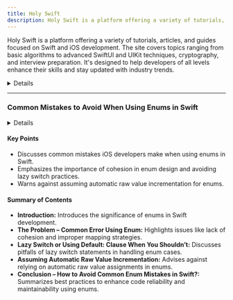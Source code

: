 ```yaml
---
title: Holy Swift
description: Holy Swift is a platform offering a variety of tutorials, articles, and guides focused on Swift and iOS development. The site covers topics ranging from basic algorithms to advanced SwiftUI and UIKit techniques, cryptography, and interview preparation. It's designed to help developers of all levels enhance their skills and stay updated with industry trends.
---
```


Holy Swift is a platform offering a variety of tutorials, articles, and guides focused on Swift and iOS development. The site covers topics ranging from basic algorithms to advanced SwiftUI and UIKit techniques, cryptography, and interview preparation. It's designed to help developers of all levels enhance their skills and stay updated with industry trends.

<details>
**URL:** https://holyswift.app/

**Authors:** `Holy Swift Team`

**Complexity Levels:**
   - **Beginner:** 30%
   - **Intermediate:** 40%
   - **Advanced:** 30%

**Frequency of Posting:** Weekly

**Types of Content:**
   - **Tutorials:** 50% (Step-by-step guides and practical examples)
   - **Articles:** 40% (In-depth articles and best practices)
   - **News:** 10% (Updates on Swift and iOS development)

**Additional Features:**
   - **Newsletter:** Available for regular updates and news.
   - **Collections:** Curated collections of articles on specific topics.
   - **Discord Community:** A place for discussion and support.
</details>

<LinkCard title="Visit Holy Swift" href="https://holyswift.app/" />

---

### Common Mistakes to Avoid When Using Enums in Swift

<details>

**URL:** https://holyswift.app/common-mistakes-to-avoid-when-using-enums-in-swift/

**Published:** N/A

**Authors:** `Leo Pugliese`

**Tags:**  
`Swift`, `iOS Development`, `Enum`, `Best Practices`

</details>

#### Key Points
- Discusses common mistakes iOS developers make when using enums in Swift.
- Emphasizes the importance of cohesion in enum design and avoiding lazy switch practices.
- Warns against assuming automatic raw value incrementation for enums.

#### Summary of Contents
- **Introduction:** Introduces the significance of enums in Swift development.
- **The Problem – Common Error Using Enum:** Highlights issues like lack of cohesion and improper mapping strategies.
- **Lazy Switch or Using Default: Clause When You Shouldn’t:** Discusses pitfalls of lazy switch statements in handling enum cases.
- **Assuming Automatic Raw Value Incrementation:** Advises against relying on automatic raw value assignments in enums.
- **Conclusion – How to Avoid Common Enum Mistakes in Swift?:** Summarizes best practices to enhance code reliability and maintainability using enums.

<LinkCard title="Read Full Article" href="https://holyswift.app/common-mistakes-to-avoid-when-using-enums-in-swift/" />

